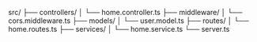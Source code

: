src/
├── controllers/
│   └── home.controller.ts
├── middleware/
│   └── cors.middleware.ts
├── models/
│   └── user.model.ts
├── routes/
│   └── home.routes.ts
├── services/
│   └── home.service.ts
└── server.ts
